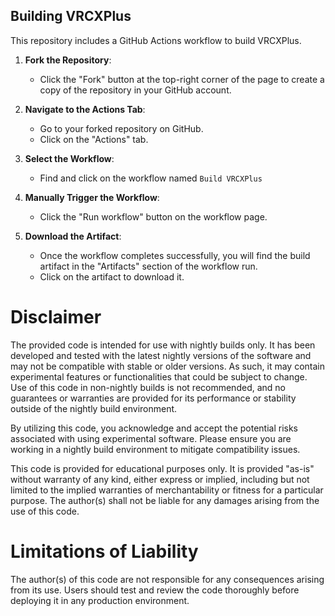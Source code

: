 ## Building VRCXPlus

This repository includes a GitHub Actions workflow to build VRCXPlus.

1. **Fork the Repository**:
   - Click the "Fork" button at the top-right corner of the page to create a copy of the repository in your GitHub account.

2. **Navigate to the Actions Tab**:
   - Go to your forked repository on GitHub.
   - Click on the "Actions" tab.

3. **Select the Workflow**:
   - Find and click on the workflow named `Build VRCXPlus`

4. **Manually Trigger the Workflow**:
   - Click the "Run workflow" button on the workflow page.

5. **Download the Artifact**:
   - Once the workflow completes successfully, you will find the build artifact in the "Artifacts" section of the workflow run.
   - Click on the artifact to download it.

# Disclaimer

The provided code is intended for use with nightly builds only. It has been developed and tested with the latest nightly versions of the software and may not be compatible with stable or older versions. As such, it may contain experimental features or functionalities that could be subject to change. Use of this code in non-nightly builds is not recommended, and no guarantees or warranties are provided for its performance or stability outside of the nightly build environment.

By utilizing this code, you acknowledge and accept the potential risks associated with using experimental software. Please ensure you are working in a nightly build environment to mitigate compatibility issues.

This code is provided for educational purposes only. It is provided "as-is" without warranty of any kind, either express or implied, including but not limited to the implied warranties of merchantability or fitness for a particular purpose. The author(s) shall not be liable for any damages arising from the use of this code.

# Limitations of Liability

The author(s) of this code are not responsible for any consequences arising from its use. Users should test and review the code thoroughly before deploying it in any production environment.
